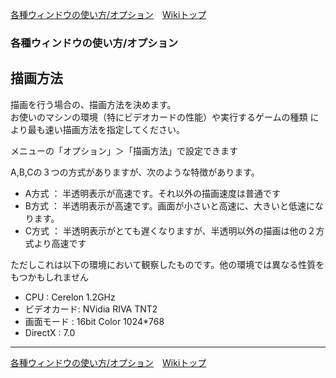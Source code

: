 
[各種ウィンドウの使い方/オプション](./wnd-use-opt)&emsp;[Wikiトップ](./)

<title>各種ウィンドウの使い方/オプション - 描画方法</title>

### 各種ウィンドウの使い方/オプション
## 描画方法

描画を行う場合の、描画方法を決めます。  
お使いのマシンの環境（特にビデオカードの性能）や実行するゲームの種類 により最も速い描画方法を指定してください。

メニューの「オプション」＞「描画方法」で設定できます  

A,B,Cの３つの方式がありますが、次のような特徴があります。  


- A方式 ： 半透明表示が高速です。それ以外の描画速度は普通です
- B方式 ： 半透明表示が高速です。画面が小さいと高速に、大きいと低速になります。
- C方式 ： 半透明表示がとても遅くなりますが、半透明以外の描画は他の２方式より高速です

ただしこれは以下の環境において観察したものです。他の環境では異なる性質を もつかもしれません

- CPU : Cerelon 1.2GHz
- ビデオカード: NVidia RIVA TNT2
- 画面モード : 16bit Color 1024*768
- DirectX : 7.0



***

[各種ウィンドウの使い方/オプション](./wnd-use-opt)&emsp;[Wikiトップ](./)


